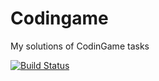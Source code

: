 Codingame
=========

My solutions of CodinGame tasks

[![Build Status](https://travis-ci.org/kvirund/codingame.svg?branch=master)](https://travis-ci.org/kvirund/codingame)
